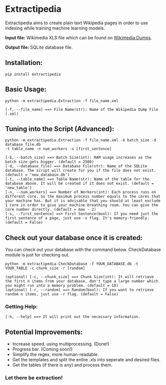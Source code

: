 # Extractipedia

Extractipedia aims to create plain text Wikipedia pages in order to use indexing while training machine learning models.

<b>Input file:</b> Wikimedia XLS file which can be found on [Wikimedia Dumps](https://dumps.wikimedia.org/enwiki/).

<b>Output file:</b> SQLite database file.

## Installation:

```
pip install extractipedia
```

## Basic Usage:

```
python -m extractipedia.Extraction -f file_name.xml 
```
```
[-f, --file_name] ==> File Name(str): Name of the Wikipedia Dump File (.xml)
```
## Tuning into the Script (Advanced):

```
python -m extractipedia.Extraction -f file_name.xml -b batch_size -d database_file.db
-t table_name -n num_workers -s [first_sentence]
```

```
[-b, --batch_size] ==> Batch Size(int): RAM usage increases as the batch size gets bigger. (default = 2500)
[-d, --database_file] ==> Database File(str): Name of the SQLite database. The script will create for you if the file does not exist. (default = 'new_database.db')
[-t, --table_name] ==> Table Name(str): Name of the table for the database above. It will be created if it does not exist. (default = 'new_table')
[-n, --num_workers] ==> Number of Workers(int): Each process runs on different core. So the maximum process number equals to the cores that your machine has. But it is advisable that you should at least exclude 1 core in order to give your machine breathing room. You can give the core number directly. (default = max - 2)
[-s, --first_sentence] ==> First Sentence(bool): If you need just the first sentence of a page, just use -s flag. It's memory-friendly. (default = False)
```

## Check out your database once it is created:

You can check out your database with the command below. CheckDatabase module is just for checking out.

```
python -m extractipedia.CheckDatabase -f YOUR_DATABASE.db -t YOUR_TABLE -c chunk_size -r [random]
```

```
(optional) [-c, --chunk_size] ==> Chunk Size(int): It will retrieve the first n items from your database, don't type a large number which you might run into a memory problem. (default = 10)
(optional) [-r, --random] ==> Random(bool): If you want to retrieve random n items, just use -r flag. (default = False)
```

### Getting Help:

```
[-h, --help] ==> It will print out the necessary information.
```

## Potential Improvements:

- Increase speed, using multiprocessing. (Done!)
- Progress bar. (Coming soon!)
- Simplify the regex, more human-readable.
- Get the templates and split the entire .xls into seperate and desired files.
- Get the tables (if there is any) and process them.

### Let there be extraction!